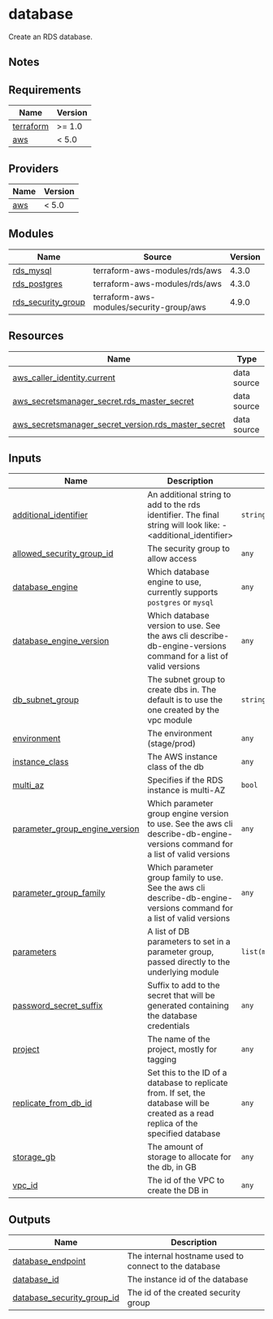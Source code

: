 # database

Create an RDS database.

## Notes

<!-- BEGINNING OF PRE-COMMIT-TERRAFORM DOCS HOOK -->
## Requirements

| Name | Version |
|------|---------|
| <a name="requirement_terraform"></a> [terraform](#requirement\_terraform) | >= 1.0 |
| <a name="requirement_aws"></a> [aws](#requirement\_aws) | < 5.0 |

## Providers

| Name | Version |
|------|---------|
| <a name="provider_aws"></a> [aws](#provider\_aws) | < 5.0 |

## Modules

| Name | Source | Version |
|------|--------|---------|
| <a name="module_rds_mysql"></a> [rds\_mysql](#module\_rds\_mysql) | terraform-aws-modules/rds/aws | 4.3.0 |
| <a name="module_rds_postgres"></a> [rds\_postgres](#module\_rds\_postgres) | terraform-aws-modules/rds/aws | 4.3.0 |
| <a name="module_rds_security_group"></a> [rds\_security\_group](#module\_rds\_security\_group) | terraform-aws-modules/security-group/aws | 4.9.0 |

## Resources

| Name | Type |
|------|------|
| [aws_caller_identity.current](https://registry.terraform.io/providers/hashicorp/aws/latest/docs/data-sources/caller_identity) | data source |
| [aws_secretsmanager_secret.rds_master_secret](https://registry.terraform.io/providers/hashicorp/aws/latest/docs/data-sources/secretsmanager_secret) | data source |
| [aws_secretsmanager_secret_version.rds_master_secret](https://registry.terraform.io/providers/hashicorp/aws/latest/docs/data-sources/secretsmanager_secret_version) | data source |

## Inputs

| Name | Description | Type | Default | Required |
|------|-------------|------|---------|:--------:|
| <a name="input_additional_identifier"></a> [additional\_identifier](#input\_additional\_identifier) | An additional string to add to the rds identifier. The final string will look like: <project>-<additional\_identifier><environment> | `string` | `""` | no |
| <a name="input_allowed_security_group_id"></a> [allowed\_security\_group\_id](#input\_allowed\_security\_group\_id) | The security group to allow access | `any` | n/a | yes |
| <a name="input_database_engine"></a> [database\_engine](#input\_database\_engine) | Which database engine to use, currently supports `postgres` or `mysql` | `any` | n/a | yes |
| <a name="input_database_engine_version"></a> [database\_engine\_version](#input\_database\_engine\_version) | Which database version to use. See the aws cli describe-db-engine-versions command for a list of valid versions | `any` | n/a | yes |
| <a name="input_db_subnet_group"></a> [db\_subnet\_group](#input\_db\_subnet\_group) | The subnet group to create dbs in. The default is to use the one created by the vpc module | `string` | `""` | no |
| <a name="input_environment"></a> [environment](#input\_environment) | The environment (stage/prod) | `any` | n/a | yes |
| <a name="input_instance_class"></a> [instance\_class](#input\_instance\_class) | The AWS instance class of the db | `any` | n/a | yes |
| <a name="input_multi_az"></a> [multi\_az](#input\_multi\_az) | Specifies if the RDS instance is multi-AZ | `bool` | `false` | no |
| <a name="input_parameter_group_engine_version"></a> [parameter\_group\_engine\_version](#input\_parameter\_group\_engine\_version) | Which parameter group engine version to use. See the aws cli describe-db-engine-versions command for a list of valid versions | `any` | n/a | yes |
| <a name="input_parameter_group_family"></a> [parameter\_group\_family](#input\_parameter\_group\_family) | Which parameter group family to use. See the aws cli describe-db-engine-versions command for a list of valid versions | `any` | n/a | yes |
| <a name="input_parameters"></a> [parameters](#input\_parameters) | A list of DB parameters to set in a parameter group, passed directly to the underlying module | `list(map(string))` | `[]` | no |
| <a name="input_password_secret_suffix"></a> [password\_secret\_suffix](#input\_password\_secret\_suffix) | Suffix to add to the secret that will be generated containing the database credentials | `any` | n/a | yes |
| <a name="input_project"></a> [project](#input\_project) | The name of the project, mostly for tagging | `any` | n/a | yes |
| <a name="input_replicate_from_db_id"></a> [replicate\_from\_db\_id](#input\_replicate\_from\_db\_id) | Set this to the ID of a database to replicate from. If set, the database will be created as a read replica of the specified database | `any` | `null` | no |
| <a name="input_storage_gb"></a> [storage\_gb](#input\_storage\_gb) | The amount of storage to allocate for the db, in GB | `any` | n/a | yes |
| <a name="input_vpc_id"></a> [vpc\_id](#input\_vpc\_id) | The id of the VPC to create the DB in | `any` | n/a | yes |

## Outputs

| Name | Description |
|------|-------------|
| <a name="output_database_endpoint"></a> [database\_endpoint](#output\_database\_endpoint) | The internal hostname used to connect to the database |
| <a name="output_database_id"></a> [database\_id](#output\_database\_id) | The instance id of the database |
| <a name="output_database_security_group_id"></a> [database\_security\_group\_id](#output\_database\_security\_group\_id) | The id of the created security group |
<!-- END OF PRE-COMMIT-TERRAFORM DOCS HOOK -->
